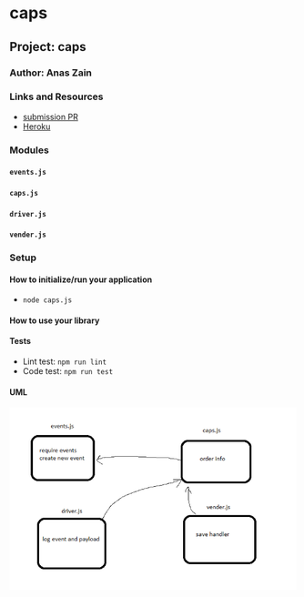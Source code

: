 # caps

## Project: caps

### Author: Anas Zain

### Links and Resources

- [submission PR](https://github.com/401-advanced-javascript-anas/caps/pull/1)
- [Heroku]()


### Modules
#### `events.js`
#### `caps.js`
#### `driver.js`
#### `vender.js`

### Setup

#### How to initialize/run your application 

- `node caps.js`

#### How to use your library 
#### Tests
- Lint test: `npm run lint`
- Code test: `npm run test`

#### UML

![UML Diagram](./assets/33.png)